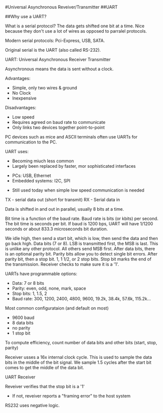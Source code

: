 #Universal Asynchronous Reveiver/Transmitter
##UART

##Why use a UART?

What is a serial protocol? The data gets shifted one bit at a time. Nice because they don't use a lot of wires as opposed to parralel protocols.

Modern serial protocols: Pci-Express, USB, SATA.

Original serial is the UART (also called RS-232).

UART: Universal Asynchronous Receiver Transmitter

Asynchronous means the data is sent without a clock.

Advantages:
 - Simple, only two wires & ground
 - No Clock
 - Inexpensive

Disadvantages:
 - Low speed
 - Requires agreed on baud rate to communicate
 - Only links two devices together point-to-point

PC devices such as mice and ASCII terminals often use UARTs for communication to the PC.

UART uses:
 - Becoming miuch less common
 - Largely been replaced by faster, mor sophisticated interfaces
  * PCs: USB, Ethernet
  * Embedded systems: I2C, SPI
 - Still used today when simple low speed communication is needed

TX - serial data out (short for transmit)
RX - Serial data in

Data is shifted in and out in parallel, usually 8 bits at a time.

Bit time is a function of the baud rate. Baud rate is bits (or kbits) per second.
The bit time is seconds per bit.
If baud is 1200 bps, UART will have 1/1200 seconds or about 833.3 microseconds bit duration.

We idle high, then send a start bit, which is low, then send the data and then go back high.
Data bits (7 or 8).
LSB is transmitted first, the MSB is last. This is unlike any other protocol. All others send MSB first.
After data bits, there is an optional parity bit. Parity bits allow you to detect single bit errors.
After parity bit, then a stop bit. 1, 1 1/2, or 2 stop bits. Stop bit marks the end of the transmission. Receiver checks to make sure it is a '1'.

UARTs have programmable options:
 - Data: 7 or 8 bits
 - Parity: even, odd, none, mark, space
 - Stop bits: 1, 1.5, 2
 - Baud rate: 300, 1200, 2400, 4800, 9600, 19.2k, 38.4k, 57.6k, 115.2k...

Most common configurataion (and default on most)
 - 9600 baud
 - 8 data bits
 - no parity
 - 1 stop bit

To compute efficiency, count number of data bits and other bits (start, stop, parity)

Receiver usses a 16x internal clock cycle. This is used to sample the data bits in the middle of the bit signal. We sample 1.5 cycles after the start bit comes to get the middle of the data bit.

UART Receiver

Reveiver verifies that the stop bit is a '1'
 - If not, reveiver reports a "framing error" to the host system

RS232 uses negative logic.





